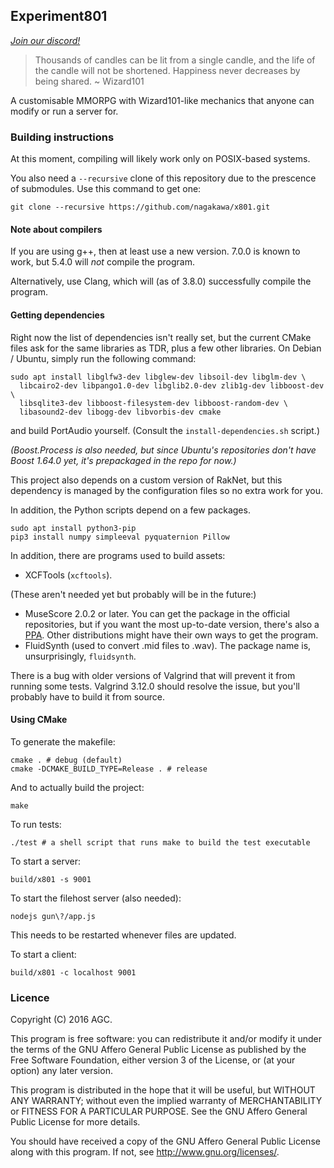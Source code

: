 ## Experiment801

[*Join our discord!*](https://discord.gg/sDbNH5N)

> Thousands of candles can be lit from a single candle, and the life of the
> candle will not be shortened. Happiness never decreases by being shared.
> ~ Wizard101

A customisable MMORPG with Wizard101-like mechanics that anyone can modify or
run a server for.

### Building instructions

At this moment, compiling will likely work only on POSIX-based systems.

You also need a `--recursive` clone of this repository due to the prescence of
submodules. Use this command to get one:

    git clone --recursive https://github.com/nagakawa/x801.git

#### Note about compilers

If you are using g++, then at least use a new version. 7.0.0 is known to work,
but 5.4.0 will *not* compile the program.

Alternatively, use Clang, which will (as of 3.8.0) successfully compile the
program.

#### Getting dependencies

Right now the list of dependencies isn't really set, but the current CMake
files ask for the same libraries as TDR, plus a few other libraries. On Debian
/ Ubuntu, simply run the following command:

    sudo apt install libglfw3-dev libglew-dev libsoil-dev libglm-dev \
      libcairo2-dev libpango1.0-dev libglib2.0-dev zlib1g-dev libboost-dev \
      libsqlite3-dev libboost-filesystem-dev libboost-random-dev \
      libasound2-dev libogg-dev libvorbis-dev cmake

and build PortAudio yourself. (Consult the `install-dependencies.sh` script.)

*(Boost.Process is also needed, but since Ubuntu's repositories don't have
Boost 1.64.0 yet, it's prepackaged in the repo for now.)*

This project also depends on a custom version of RakNet, but this dependency
is managed by the configuration files so no extra work for you.

In addition, the Python scripts depend on a few packages.

    sudo apt install python3-pip
    pip3 install numpy simpleeval pyquaternion Pillow

In addition, there are programs used to build assets:

* XCFTools (`xcftools`).

(These aren't needed yet but probably will be in the future:)

* MuseScore 2.0.2 or later. You can get the package in the official repositories,
  but if you want the most up-to-date version, there's also a
  [PPA](https://launchpad.net/~mscore-ubuntu/+archive/ubuntu/mscore-stable).
  Other distributions might have their own ways to get the program.
* FluidSynth (used to convert .mid files to .wav). The package name is,
  unsurprisingly, `fluidsynth`.

There is a bug with older versions of Valgrind that will prevent it from running
some tests. Valgrind 3.12.0 should resolve the issue, but you'll probably have
to build it from source.

#### Using CMake

To generate the makefile:

    cmake . # debug (default)
    cmake -DCMAKE_BUILD_TYPE=Release . # release

And to actually build the project:

    make

To run tests:

    ./test # a shell script that runs make to build the test executable

To start a server:

    build/x801 -s 9001

To start the filehost server (also needed):

    nodejs gun\?/app.js

This needs to be restarted whenever files are updated.

To start a client:

    build/x801 -c localhost 9001

### Licence

Copyright (C) 2016 AGC.

This program is free software: you can redistribute it and/or modify
it under the terms of the GNU Affero General Public License as
published by the Free Software Foundation, either version 3 of the
License, or (at your option) any later version.

This program is distributed in the hope that it will be useful,
but WITHOUT ANY WARRANTY; without even the implied warranty of
MERCHANTABILITY or FITNESS FOR A PARTICULAR PURPOSE.  See the
GNU Affero General Public License for more details.

You should have received a copy of the GNU Affero General Public License
along with this program.  If not, see <http://www.gnu.org/licenses/>.
